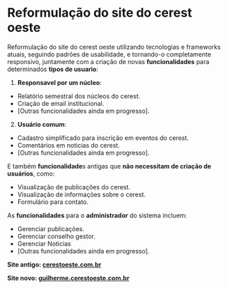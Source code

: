 # Reformulação do site do cerest oeste

Reformulação do site do cerest oeste utilizando tecnologias e frameworks atuais, seguindo padrões de usabilidade, e tornando-o completamente responsivo, juntamente com a criação de novas **funcionalidades** para determinados **tipos de usuario**:
1. **Responsavel por um núcleo**:
* Relatório semestral dos núcleos do cerest.
* Criação de email institucional.
* [Outras funcionalidades ainda em progresso].

2. **Usuário comum**:
* Cadastro simplificado para inscrição em eventos do cerest.
* Comentários em noticias do cerest.
* [Outras funcionalidades ainda em progresso].

E também **funcionalidade**s antigas que **não necessitam de criação de usuários**, como:
* Visualização de publicações do cerest.
* Visualização de informações sobre o cerest.
* Formulário para contato.

As **funcionalidades** para o **administrador** do sistema incluem:
* Gerenciar publicações.
* Gerenciar conselho gestor.
* Gerenciar Noticias
* [Outras funcionalidades ainda em progresso].

**Site antigo: [cerestoeste.com.br](https://www.cerestoeste.com.br)**

**Site novo: [guilherme.cerestoeste.com.br](https://www.guilherme.cerestoeste.com.br)**
